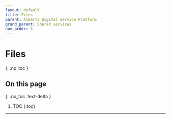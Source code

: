 ```yaml
---
layout: default
title: Files
parent: Alberta Digital Service Platform
grand_parent: Shared services
nav_order: 5
---
```


# Files
{: .no_toc }

## On this page
{: .no_toc .text-delta }

1. TOC
{:toc}

---
